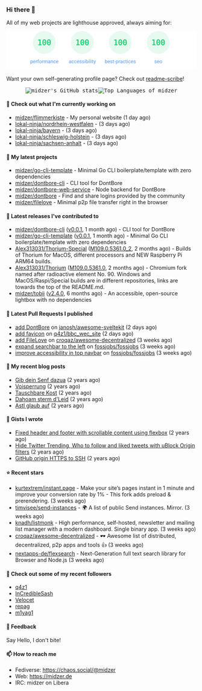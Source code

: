 ### Hi there 👋

All of my web projects are lighthouse approved, always aiming for:

<p align="center">
  <kbd><img src="https://github.com/midzer/midzer/blob/master/lighthouse.svg" alt="Lighthouse score 100s"></kbd>
</p>

Want your own self-generating profile page? Check out [readme-scribe](https://github.com/muesli/readme-scribe)!

<p align="center">
  <kbd><img src="https://github-readme-stats.vercel.app/api?username=midzer&show_icons=true&hide_title=true&hide_border=true&theme=tokyonight" alt="midzer's GitHub stats"><img height="165" src="https://github-readme-stats.vercel.app/api/top-langs/?username=midzer&layout=compact&langs_count=8&hide_border=true&theme=tokyonight" alt="Top Languages of midzer"></kbd>
</p>

#### 👷 Check out what I'm currently working on

- [midzer/flimmerkiste](https://github.com/midzer/flimmerkiste) - My personal website (1 day ago)
- [lokal-ninja/nordrhein-westfalen](https://github.com/lokal-ninja/nordrhein-westfalen) -  (3 days ago)
- [lokal-ninja/bayern](https://github.com/lokal-ninja/bayern) -  (3 days ago)
- [lokal-ninja/schleswig-holstein](https://github.com/lokal-ninja/schleswig-holstein) -  (3 days ago)
- [lokal-ninja/sachsen-anhalt](https://github.com/lokal-ninja/sachsen-anhalt) -  (3 days ago)

#### 🌱 My latest projects

- [midzer/go-cli-template](https://github.com/midzer/go-cli-template) - Minimal Go CLI boilerplate/template with zero dependencies
- [midzer/dontbore-cli](https://github.com/midzer/dontbore-cli) - CLI tool for DontBore
- [midzer/dontbore-web-service](https://github.com/midzer/dontbore-web-service) - Node backend for DontBore
- [midzer/dontbore](https://github.com/midzer/dontbore) - Find and share logins provided by the community
- [midzer/filelove](https://github.com/midzer/filelove) - Minimal p2p file transfer right in the browser

#### 🔭 Latest releases I've contributed to

- [midzer/dontbore-cli](https://github.com/midzer/dontbore-cli) ([v0.0.1](https://github.com/midzer/dontbore-cli/releases/tag/v0.0.1), 1 month ago) - CLI tool for DontBore
- [midzer/go-cli-template](https://github.com/midzer/go-cli-template) ([v0.0.1](https://github.com/midzer/go-cli-template/releases/tag/v0.0.1), 1 month ago) - Minimal Go CLI boilerplate/template with zero dependencies
- [Alex313031/Thorium-Special](https://github.com/Alex313031/Thorium-Special) ([M109.0.5361.0_2](https://github.com/Alex313031/Thorium-Special/releases/tag/M109.0.5361.0_2), 2 months ago) - Builds of Thorium for MacOS, different processors and NEW Raspberry Pi ARM64 builds.
- [Alex313031/Thorium](https://github.com/Alex313031/Thorium) ([M109.0.5361.0](https://github.com/Alex313031/Thorium/releases/tag/M109.0.5361.0), 2 months ago) - Chromium fork named after radioactive element No. 90. Windows and MacOS/Raspi/Special builds are in different repositories, links are towards the top of the README.md.
- [midzer/tobii](https://github.com/midzer/tobii) ([v2.4.0](https://github.com/midzer/tobii/releases/tag/v2.4.0), 6 months ago) - An accessible, open-source lightbox with no dependencies

#### 🔨 Latest Pull Requests I published

- [add DontBore](https://github.com/janosh/awesome-sveltekit/pull/88) on [janosh/awesome-sveltekit](https://github.com/janosh/awesome-sveltekit) (2 days ago)
- [add favicon](https://github.com/q4z1/bbc_wec_site/pull/51) on [q4z1/bbc_wec_site](https://github.com/q4z1/bbc_wec_site) (2 days ago)
- [add FileLove](https://github.com/croqaz/awesome-decentralized/pull/27) on [croqaz/awesome-decentralized](https://github.com/croqaz/awesome-decentralized) (3 weeks ago)
- [expand searchbar to the left](https://github.com/fossjobs/fossjobs/pull/63) on [fossjobs/fossjobs](https://github.com/fossjobs/fossjobs) (3 weeks ago)
- [improve accessibility in top navbar](https://github.com/fossjobs/fossjobs/pull/61) on [fossjobs/fossjobs](https://github.com/fossjobs/fossjobs) (3 weeks ago)

#### 📜 My recent blog posts

- [Gib dein Senf dazua](https://ampergai.de/2021/02/001/) (2 years ago)
- [Voisperrung](https://ampergai.de/2020/08/001/) (2 years ago)
- [Tauschbare Kost](https://ampergai.de/2020/04/001/) (2 years ago)
- [Dahoam sterm d&#39;Leid](https://ampergai.de/2020/03/001/) (2 years ago)
- [Astl glaub auf](https://ampergai.de/2020/02/001/) (2 years ago)

#### 📓 Gists I wrote

- [Fixed header and footer with scrollable content using flexbox](https://gist.github.com/3893ce8c0bec6f805ec1a7bb3269775d) (2 years ago)
- [Hide Twitter Trending, Who to follow and liked tweets with uBlock Origin filters](https://gist.github.com/1afc39bdf5adbfe0020d1c2212b76b87) (2 years ago)
- [GitHub origin HTTPS to SSH](https://gist.github.com/3ceba8ad7d956e02d9e920b121d8d059) (2 years ago)

#### ⭐ Recent stars

- [kurtextrem/instant.page](https://github.com/kurtextrem/instant.page) - Make your site’s pages instant in 1 minute and improve your conversion rate by 1% - This fork adds preload &amp; prerendering. (3 weeks ago)
- [timvisee/send-instances](https://github.com/timvisee/send-instances) - 🌍 A list of public Send instances. Mirror. (3 weeks ago)
- [knadh/listmonk](https://github.com/knadh/listmonk) - High performance, self-hosted, newsletter and mailing list manager with a modern dashboard. Single binary app. (3 weeks ago)
- [croqaz/awesome-decentralized](https://github.com/croqaz/awesome-decentralized) - 🕶 Awesome list of distributed, decentralized, p2p apps and tools 👍 (3 weeks ago)
- [nextapps-de/flexsearch](https://github.com/nextapps-de/flexsearch) - Next-Generation full text search library for Browser and Node.js (3 weeks ago)

#### 👯 Check out some of my recent followers

- [q4z1](https://github.com/q4z1)
- [InCredibleSash](https://github.com/InCredibleSash)
- [Velocet](https://github.com/Velocet)
- [repag](https://github.com/repag)
- [m1yag1](https://github.com/m1yag1)

#### 💬 Feedback

Say Hello, I don't bite!

#### 📫 How to reach me

- Fediverse: https://chaos.social/@midzer
- Web: https://midzer.de
- IRC: midzer on Libera
